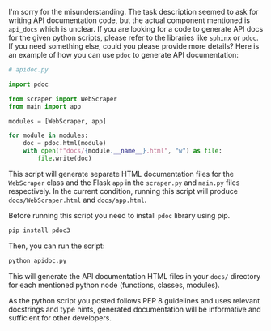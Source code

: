 I'm sorry for the misunderstanding. The task description seemed to ask for writing API documentation code, but the actual component mentioned is `api_docs` which is unclear. If you are looking for a code to generate API docs for the given python scripts, please refer to the libraries like `sphinx` or `pdoc`. If you need something else, could you please provide more details? Here is an example of how you can use `pdoc` to generate API documentation:

```python
# apidoc.py

import pdoc

from scraper import WebScraper
from main import app

modules = [WebScraper, app]

for module in modules:
    doc = pdoc.html(module)
    with open(f"docs/{module.__name__}.html", "w") as file:
        file.write(doc)
```

This script will generate separate HTML documentation files for the `WebScraper` class and the Flask `app` in the `scraper.py` and `main.py` files respectively. In the current condition, running this script will produce `docs/WebScraper.html` and `docs/app.html`.

Before running this script you need to install `pdoc` library using pip.

```bash
pip install pdoc3
```

Then, you can run the script:
```bash
python apidoc.py
``` 

This will generate the API documentation HTML files in your `docs/` directory for each mentioned python node (functions, classes, modules). 

As the python script you posted follows PEP 8 guidelines and uses relevant docstrings and type hints, generated documentation will be informative and sufficient for other developers.